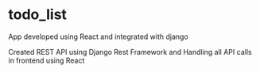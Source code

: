 # todo_list
App developed using React and integrated with django


Created REST API using Django Rest Framework and Handling all API calls in frontend using React
